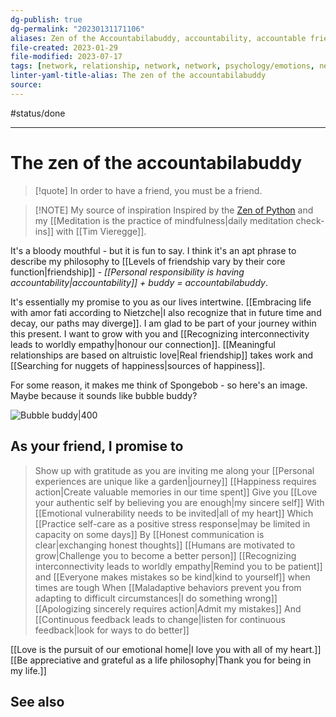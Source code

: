 ```yaml
---
dg-publish: true
dg-permalink: "20230131171106"
aliases: Zen of the Accountabilabuddy, accountability, accountable friend, shared responsibility of friendship, zen of friendship, meaning of friendship, friendship, my philosophy of friendship, mantra of friendship, zen of friendship, zen of the accountabilabuddy, friendship principles
file-created: 2023-01-29
file-modified: 2023-07-17
tags: [network, relationship, network, network, psychology/emotions, network, philosophy, computer-science/programming, hobbies/poetry, personal, philosophy/principles]
linter-yaml-title-alias: The zen of the accountabilabuddy
source: 
---
```


#status/done

---

# The zen of the accountabilabuddy

> [!quote]
> In order to have a friend, you must be a friend.

> [!NOTE] My source of inspiration
> Inspired by the [Zen of Python](https://peps.python.org/pep-0020/) and my [[Meditation is the practice of mindfulness|daily meditation check-ins]] with [[Tim Vieregge]].

It's a bloody mouthful - but it is fun to say. I think it's an apt phrase to describe my philosophy to [[Levels of friendship vary by their core function|friendship]] - *[[Personal responsibility is having accountability|accountability]] + buddy = accountabilabuddy*.

It's essentially my promise to you as our lives intertwine. [[Embracing life with amor fati according to Nietzche|I also recognize that in future time and decay, our paths may diverge]]. I am glad to be part of your journey within this present. I want to grow with you and [[Recognizing interconnectivity leads to worldly empathy|honour our connection]].  [[Meaningful relationships are based on altruistic love|Real friendship]] takes work and [[Searching for nuggets of happiness|sources of happiness]].

For some reason, it makes me think of Spongebob - so here's an image. Maybe because it sounds like bubble buddy?

![Bubble buddy|400](https://static1.srcdn.com/wordpress/wp-content/uploads/2021/05/SpongeBob-SquarePants-what-happened-to-Bubble-Buddy.jpg)

## As your friend, I promise to

> Show up with gratitude as you are inviting me along your [[Personal experiences are unique like a garden|journey]]
> [[Happiness requires action|Create valuable memories in our time spent]]
> Give you [[Love your authentic self by believing you are enough|my sincere self]]
> With [[Emotional vulnerability needs to be invited|all of my heart]]
> Which [[Practice self-care as a positive stress response|may be limited in capacity on some days]]
> By [[Honest communication is clear|exchanging honest thoughts]]
> [[Humans are motivated to grow|Challenge you to become a better person]]
> [[Recognizing interconnectivity leads to worldly empathy|Remind you to be patient]] and [[Everyone makes mistakes so be kind|kind to yourself]] when times are tough
> When [[Maladaptive behaviors prevent you from adapting to difficult circumstances|I do something wrong]]
> [[Apologizing sincerely requires action|Admit my mistakes]]
> And [[Continuous feedback leads to change|listen for continuous feedback|look for ways to do better]]

[[Love is the pursuit of our emotional home|I love you with all of my heart.]] [[Be appreciative and grateful as a life philosophy|Thank you for being in my life.]]

## See also
